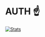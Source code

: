 # AUTH ☝️

[![Stats](https://github-readme-stats.vercel.app/api?username=hazer-hazer&count_private=true&show_icons=true&theme=dracula)](https://github.com/anuraghazra/github-readme-stats)
